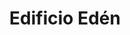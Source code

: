---
title: "Edificio Edén"
url: /ciudad-guayana-puerto-ordaz/edificio-eden/
shop: Einkaufszentrum
---